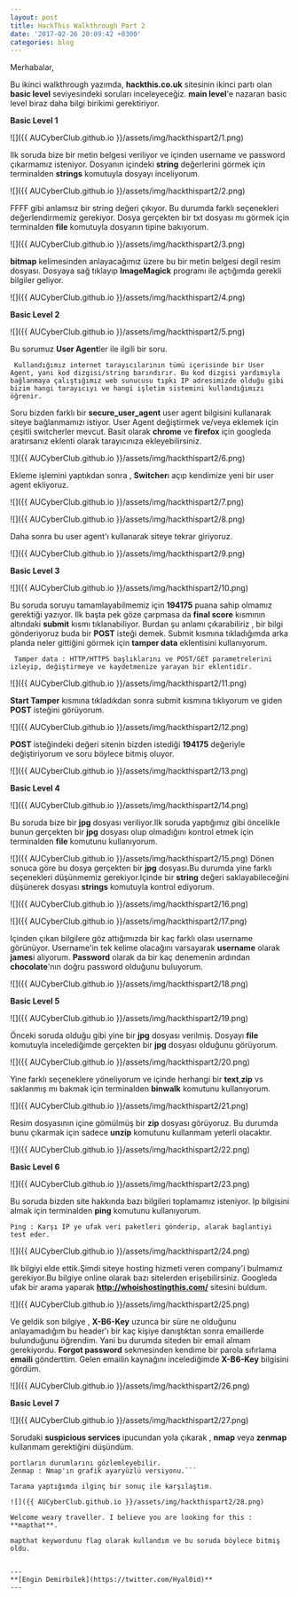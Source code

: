 ```yaml
---
layout: post
title: HackThis Walkthrough Part 2
date: '2017-02-26 20:09:42 +0300'
categories: blog
---
```





Merhabalar,

Bu ikinci walkthrough yazımda, **hackthis.co.uk** sitesinin ikinci partı olan **basic level** seviyesindeki
soruları inceleyeceğiz.
**main level**'e nazaran basic level biraz daha bilgi birikimi gerektiriyor.

**Basic Level 1**

![]({{ AUCyberClub.github.io }}/assets/img/hackthispart2/1.png)


Ilk soruda bize bir metin belgesi veriliyor ve içinden username ve password çıkarmamız isteniyor.
Dosyanın içindeki **string** değerlerini görmek için terminalden **strings** komutuyla
dosyayı inceliyorum.

![]({{ AUCyberClub.github.io }}/assets/img/hackthispart2/2.png)

FFFF gibi anlamsız bir string değeri çıkıyor. Bu durumda farklı seçenekleri değerlendirmemiz gerekiyor.
Dosya gerçekten bir txt dosyası mı görmek için terminalden **file** komutuyla dosyanın tipine bakıyorum.

![]({{ AUCyberClub.github.io }}/assets/img/hackthispart2/3.png)

**bitmap** kelimesinden anlayacağımız üzere bu bir metin belgesi degil resim dosyası.
Dosyaya sağ tıklayıp **ImageMagick** programı ile açtığımda gerekli bilgiler geliyor.

![]({{ AUCyberClub.github.io }}/assets/img/hackthispart2/4.png)


**Basic Level 2**

![]({{ AUCyberClub.github.io }}/assets/img/hackthispart2/5.png)

Bu sorumuz **User Agent**ler ile ilgili bir soru.

``` Kullandığımız internet tarayıcılarının tümü içerisinde bir User Agent, yani kod dizgisi/string barındırır. Bu kod dizgisi yardımıyla bağlanmaya çalıştığımız web sunucusu tıpkı IP adresimizde olduğu gibi bizim hangi tarayıcıyı ve hangi işletim sistemini kullandığımızı öğrenir.```

Soru bizden farklı bir **secure_user_agent** user agent bilgisini kullanarak siteye bağlanmamızı istiyor. 
User Agent değiştirmek ve/veya eklemek için çeşitli switcherler mevcut. Basit olarak **chrome** ve **firefox** için 
googleda aratırsanız eklenti olarak tarayıcınıza ekleyebilirsiniz.

![]({{ AUCyberClub.github.io }}/assets/img/hackthispart2/6.png)

Ekleme işlemini yaptıkdan sonra , **Switcher**ı açıp kendimize yeni bir user agent ekliyoruz.

![]({{ AUCyberClub.github.io }}/assets/img/hackthispart2/7.png)

![]({{ AUCyberClub.github.io }}/assets/img/hackthispart2/8.png)

Daha sonra bu user agent'ı kullanarak siteye tekrar giriyoruz.

![]({{ AUCyberClub.github.io }}/assets/img/hackthispart2/9.png)




**Basic Level 3**

![]({{ AUCyberClub.github.io }}/assets/img/hackthispart2/10.png)

Bu soruda soruyu tamamlayabilmemiz için **194175** puana sahip olmamız gerektiği yazıyor.
Ilk başta pek göze çarpmasa da **final score** kısmının altındaki **submit** kısmı tıklanabiliyor.
Burdan şu anlamı çıkarabiliriz , bir bilgi gönderiyoruz buda bir **POST** isteği demek.
Submit kısmına tıkladığımda arka planda neler gittiğini görmek için **tamper data** eklentisini kullanıyorum.

``` Tamper data : HTTP/HTTPS başlıklarını ve POST/GET parametrelerini izleyip, değiştirmeye ve kaydetmenize yarayan bir eklentidir.```

![]({{ AUCyberClub.github.io }}/assets/img/hackthispart2/11.png)

**Start Tamper** kısmına tıkladıkdan sonra submit kısmına tıklıyorum ve giden **POST** isteğini görüyorum.

![]({{ AUCyberClub.github.io }}/assets/img/hackthispart2/12.png)

**POST** isteğindeki değeri sitenin bizden istediği **194175** değeriyle değiştiriyorum ve soru böylece bitmiş oluyor.

![]({{ AUCyberClub.github.io }}/assets/img/hackthispart2/13.png)

**Basic Level 4**

![]({{ AUCyberClub.github.io }}/assets/img/hackthispart2/14.png)

Bu soruda bize bir **jpg** dosyası veriliyor.Ilk soruda yaptığımız gibi öncelikle bunun gerçekten bir **jpg**
dosyası olup olmadığını kontrol etmek için terminalden **file** komutunu kullanıyorum.

![]({{ AUCyberClub.github.io }}/assets/img/hackthispart2/15.png)
Dönen sonuca göre bu dosya gerçekten bir **jpg** dosyası.Bu durumda yine farklı seçenekleri düşünmemiz gerekiyor.Içinde bir **string** değeri saklayabileceğini düşünerek dosyası **strings** komutuyla kontrol ediyorum.

![]({{ AUCyberClub.github.io }}/assets/img/hackthispart2/16.png)



![]({{ AUCyberClub.github.io }}/assets/img/hackthispart2/17.png)

Içinden çıkan bilgilere göz attığımızda bir kaç farklı olası username görünüyor. Username'in tek kelime olacağını varsayarak **username** olarak **james**i aliyorum.
**Password** olarak da bir kaç denemenin ardından **chocolate**'nın doğru password olduğunu buluyorum.

![]({{ AUCyberClub.github.io }}/assets/img/hackthispart2/18.png)

**Basic Level 5**

![]({{ AUCyberClub.github.io }}/assets/img/hackthispart2/19.png)

Önceki soruda olduğu gibi yine bir **jpg** dosyası verilmiş. Dosyayı **file** komutuyla incelediğimde gerçekten bir **jpg** dosyası olduğunu görüyorum.

![]({{ AUCyberClub.github.io }}/assets/img/hackthispart2/20.png)

Yine farklı seçeneklere yöneliyorum ve içinde herhangi bir **text**,**zip** vs saklanmış mı bakmak için terminalden **binwalk** komutunu kullanıyorum.

![]({{ AUCyberClub.github.io }}/assets/img/hackthispart2/21.png)

Resim dosyasının içine gömülmüş bir **zip** dosyası görüyoruz. Bu durumda bunu çıkarmak için sadece **unzip** komutunu kullanmam yeterli olacaktır.

![]({{ AUCyberClub.github.io }}/assets/img/hackthispart2/22.png)


**Basic Level 6**

![]({{ AUCyberClub.github.io }}/assets/img/hackthispart2/23.png)

Bu soruda bizden site hakkında bazı bilgileri toplamamız isteniyor. Ip bilgisini almak için terminalden **ping** komutunu kullanıyorum.

```Ping : Karşı IP ye ufak veri paketleri gönderip, alarak baglantiyi test eder.```

![]({{ AUCyberClub.github.io }}/assets/img/hackthispart2/24.png)

Ilk bilgiyi elde ettik.Şimdi siteye hosting hizmeti veren company'i bulmamız gerekiyor.Bu bilgiye online olarak bazı sitelerden erişebilirsiniz.
Googleda ufak bir arama yaparak **http://whoishostingthis.com/** sitesini buldum.

![]({{ AUCyberClub.github.io }}/assets/img/hackthispart2/25.png)

Ve geldik son bilgiye , **X-B6-Key** uzunca bir süre ne olduğunu anlayamadığım bu header'ı bir kaç kişiye danıştıktan sonra emaillerde bulunduğunu
öğrendim. Yani bu durumda siteden bir email almam gerekiyordu. **Forgot password** sekmesinden kendime bir parola sıfırlama **emaili** gönderttim.
Gelen emailin kaynağını incelediğimde **X-B6-Key** bilgisini gördüm.

![]({{ AUCyberClub.github.io }}/assets/img/hackthispart2/26.png)

**Basic Level 7**

![]({{ AUCyberClub.github.io }}/assets/img/hackthispart2/27.png)

Sorudaki **suspicious services** ipucundan yola çıkarak , **nmap** veya **zenmap** kullanmam gerektiğini düşündüm.

```Nmap : Taranan ağın haritasını çıkarabilir ve ağ makinalarında çalışan servislerin durumlarını, işletim sistemlerini, 
portların durumlarını gözlemleyebilir.
Zenmap : Nmap'ın grafik ayaryüzlü versiyonu.```

Tarama yaptığımda ilginç bir sonuç ile karşılaştım.

![]({{ AUCyberClub.github.io }}/assets/img/hackthispart2/28.png)

Welcome weary traveller. I believe you are looking for this : **mapthat**.

mapthat keywordunu flag olarak kullandım ve bu soruda böylece bitmiş oldu.


---
**[Engin Demirbilek](https://twitter.com/Hyal0id)**
---
